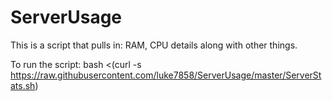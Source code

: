 # ServerUsage
This is a script that pulls in: RAM, CPU details along with other things.


To run the script:
bash <(curl -s https://raw.githubusercontent.com/luke7858/ServerUsage/master/ServerStats.sh)
